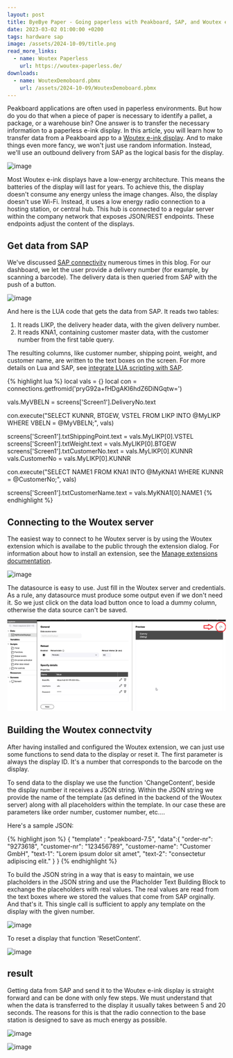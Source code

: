 ```yaml
---
layout: post
title: ByeBye Paper - Going paperless with Peakboard, SAP, and Woutex e-Ink Displays
date: 2023-03-02 01:00:00 +0200
tags: hardware sap
image: /assets/2024-10-09/title.png
read_more_links:
  - name: Woutex Paperless
    url: https://woutex-paperless.de/
downloads:
  - name: WoutexDemoboard.pbmx
    url: /assets/2024-10-09/WoutexDemoboard.pbmx
---
```

Peakboard applications are often used in paperless environments. But how do you do that when a piece of paper is necessary to identify a pallet, a package, or a warehouse bin? One answer is to transfer the necessary information to a paperless e-ink display. In this article, you will learn how to transfer data from a Peakboard app to a [Woutex e-ink display](https://woutex-paperless.de/). And to make things even more fancy, we won't just use random information. Instead, we'll use an outbound delivery from SAP as the logical basis for the display.

![image](/assets/2024-10-09/010.png)

Most Woutex e-ink displays have a low-energy architecture. This means the batteries of the display will last for years. To achieve this, the display doesn't consume any energy unless the image changes. Also, the display doesn't use Wi-Fi. Instead, it uses a low energy radio connection to a hosting station, or central hub. This hub is connected to a regular server within the company network that exposes JSON/REST endpoints. These endpoints adjust the content of the displays. 

## Get data from SAP

We've discussed [SAP connectivity](https://how-to-dismantle-a-peakboard-box.com/category/sap) numerous times in this blog. For our dashboard, we let the user provide a delivery number (for example, by scanning a barcode). The delivery data is then queried from SAP with the push of a button.

![image](/assets/2024-10-09/020.png)

And here is the LUA code that gets the data from SAP. It reads two tables:
1. It reads LIKP, the delivery header data, with the given delivery number.
2. It reads KNA1, containing customer master data, with the customer number from the first table query.

The resulting columns, like customer number, shipping point, weight, and customer name, are written to the text boxes on the screen. For more details on Lua and SAP, see [integrate LUA scripting with SAP](https://how-to-dismantle-a-peakboard-box.com/SAP-on-fire-how-to-perfectly-integrate-LUA-scripting-with-SAP.html).

{% highlight lua %}
local vals = {}
local con = connections.getfromid('pryG92a+fHDgAKI6hdZ6DiNGqtw=')

vals.MyVBELN = screens['Screen1'].DeliveryNo.text

con.execute("SELECT KUNNR, BTGEW, VSTEL FROM LIKP INTO @MyLIKP WHERE VBELN = @MyVBELN;", vals)

screens['Screen1'].txtShippingPoint.text = vals.MyLIKP[0].VSTEL
screens['Screen1'].txtWeight.text = vals.MyLIKP[0].BTGEW
screens['Screen1'].txtCustomerNo.text = vals.MyLIKP[0].KUNNR
vals.CustomerNo = vals.MyLIKP[0].KUNNR

con.execute("SELECT NAME1 FROM KNA1 INTO @MyKNA1 WHERE KUNNR = @CustomerNo;", vals)

screens['Screen1'].txtCustomerName.text = vals.MyKNA1[0].NAME1
{% endhighlight %}

## Connecting to the Woutex server

The easiest way to connect to he Woutex server is by using the Woutex extension which is availabe to the public through the extension dialog. For information about how to install an extension, see the [Manage extensions documentation](https://help.peakboard.com/data_sources/Extension/en-ManageExtension.html).

![image](/assets/2024-10-09/030.png)

The datasource is easy to use. Just fill in the Woutex server and credentials. As a rule, any datasource must produce some output even if we don't need it. So we just click on the data load button once to load a dummy column, otherwise the data source can't be saved.

![image](/assets/2024-10-09/040.png)

## Building the Woutex connectvity

After having installed and configured the Woutex extension, we can just use some functions to send data to the display or reset it. The first parameter is always the display ID. It's a number that corresponds to the barcode on the display.

To send data to the display we use the function 'ChangeContent', beside the display number it receives a JSON string. Within the JSON string we provide the name of the template (as defined in the backend of the Woutex server) along with all placeholders within the template. In our case these are parameters like order number, customer number, etc....

Here's a sample JSON:

{% highlight json %}
  { "template" : "peakboard-7.5",
         "data":{
             "order-nr": "9273618",
             "customer-nr": "123456789",
             "customer-name": "Customer GmbH",
             "text-1": "Lorem ipsum dolor sit amet",
             "text-2": "consectetur adipiscing elit."
         }
  }
{% endhighlight %}

To build the JSON string in a way that is easy to maintain, we use placholders in the JSON string and use the Placholder Text Building Block to exchange the placeholders with real values. The real values are read from the text boxes where we stored the values that come from SAP orginally. And that's it. This single call is sufficient to apply any template on the display with the given number.

![image](/assets/2024-10-09/050.png)

To reset a display that function 'ResetContent'.

![image](/assets/2024-10-09/060.png)

## result

Getting data from SAP and send it to the Woutex e-ink display is straight forward and can be done with only few steps. We must understand that when the data is transferred to the display it usually takes between 5 and 20 seconds. The reasons for this is that the radio connection to the base station is designed to save as much energy as possible.

![image](/assets/2024-10-09/result2.gif)

![image](/assets/2024-10-09/result.jpg)
